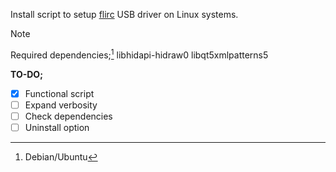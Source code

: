 Install script to setup [flirc](https://flirc.com/ubuntu-software-installation-guide) USB driver on Linux systems.

> [!NOTE]
> Required dependencies;[^1]
> libhidapi-hidraw0
> libqt5xmlpatterns5

**TO-DO;**
- [X] Functional script
- [ ] Expand verbosity
- [ ] Check dependencies
- [ ] Uninstall option

[^1]: Debian/Ubuntu